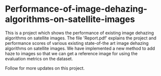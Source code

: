 # Performance-of-image-dehazing-algorithms-on-satellite-images
This is a project which shows the performance of existing image dehazing algorithms on satellite images. The file 'Report.pdf' explains the project and performance scores of various existing state-of-the art image dehazing algorithms on satellite images. We have implemented a new method to add haze to images so that we can get a reference image for using the evaluation metrics on the dataset.

Follow for more updates on this project.
